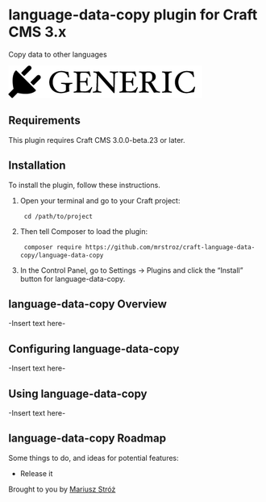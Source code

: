 # language-data-copy plugin for Craft CMS 3.x

Copy data to other languages

![Screenshot](resources/img/plugin-logo.png)

## Requirements

This plugin requires Craft CMS 3.0.0-beta.23 or later.

## Installation

To install the plugin, follow these instructions.

1. Open your terminal and go to your Craft project:

        cd /path/to/project

2. Then tell Composer to load the plugin:

        composer require https://github.com/mrstroz/craft-language-data-copy/language-data-copy

3. In the Control Panel, go to Settings → Plugins and click the “Install” button for language-data-copy.

## language-data-copy Overview

-Insert text here-

## Configuring language-data-copy

-Insert text here-

## Using language-data-copy

-Insert text here-

## language-data-copy Roadmap

Some things to do, and ideas for potential features:

* Release it

Brought to you by [Mariusz Stróż](inwave.pl)
